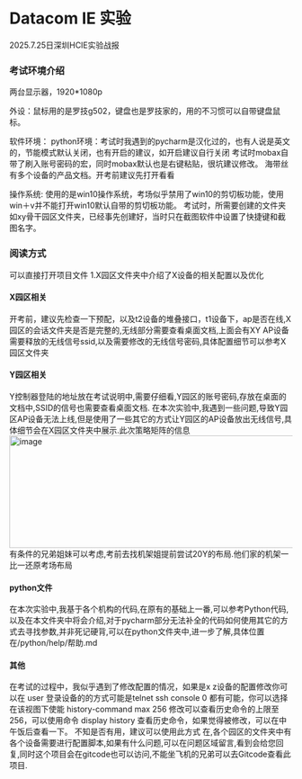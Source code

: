 # Datacom IE 实验
2025.7.25日深圳HCIE实验战报
### 考试环境介绍
两台显示器，1920*1080p 

外设：鼠标用的是罗技g502，键盘也是罗技家的，用的不习惯可以自带键盘鼠标。

软件环境：
python环境：考试时我遇到的pycharm是汉化过的，也有人说是英文的，节能模式默认关闭，也有开启的建议，如开启建议自行关闭
考试时mobax自带了刷入账号密码的宏，同时mobax默认也是右键粘贴，很坑建议修改。
海带丝有多个设备的产品文档。开考前建议先打开看看

操作系统: 使用的是win10操作系统，考场似乎禁用了win10的剪切板功能，使用win＋v并不能打开win10默认自带的剪切板功能。
考试时，所需要创建的文件夹如xy骨干园区文件夹，已经事先创建好，当时只在截图软件中设置了快捷键和截图名字。

### 阅读方式
可以直接打开项目文件
1.X园区文件夹中介绍了X设备的相关配置以及优化
#### X园区相关
开考前，建议先检查一下预配，以及t2设备的堆叠接口，t1设备下，ap是否在线,X园区的会话文件夹是否是完整的,无线部分需要查看桌面文档,上面会有XY AP设备需要释放的无线信号ssid,以及需要修改的无线信号密码,具体配置细节可以参考X园区文件夹

#### Y园区相关
Y控制器登陆的地址放在考试说明中,需要仔细看,Y园区的账号密码,存放在桌面的文档中,SSID的信号也需要查看桌面文档.
在本次实验中,我遇到一些问题,导致Y园区AP设备无法上线,但是使用了一些其它的方式让Y园区的AP设备放出无线信号,具体细节会在X园区文件夹中展示.此次策略矩阵的信息
<img width="1141" height="200" alt="image" src="https://github.com/user-attachments/assets/cda849a5-dba4-4aff-8234-af5078ede6d2" />
有条件的兄弟姐妹可以考虑,考前去找机架姐提前尝试20Y的布局.他们家的机架一比一还原考场布局

#### python文件
在本次实验中,我基于各个机构的代码,在原有的基础上一番,可以参考Python代码,以及在本文件夹中将会介绍,对于pycharm部分无法补全的代码如何使用其它的方式去寻找参数,并非死记硬背,可以在python文件夹中,进一步了解,具体位置在/python/help/帮助.md

#### 其他
在考试的过程中，我似乎遇到了修改配置的情况，如果是x z设备的配置修改你可以在 
user 登录设备的的方式可能是telnet ssh console 0
都有可能，你可以选择在该视图下使能
history-command max 256
修改可以查看历史命令的上限至256，可以使用命令 display history 查看历史命令，如果觉得被修改，可以在中午饭后查看一下。
不知是否有用，建议可以使用此方式
在,各个园区的文件夹中有各个设备需要进行配置脚本,如果有什么问题,可以在问题区域留言,看到会给您回复,同时这个项目会在gitcode也可以访问,不能坐飞机的兄弟可以去Gitcode查看此项目.
